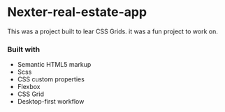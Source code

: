 # Nexter-real-estate-app
This was a project built to lear CSS Grids. it was a fun project to work on.

### Built with

- Semantic HTML5 markup
- Scss
- CSS custom properties
- Flexbox
- CSS Grid
- Desktop-first workflow
